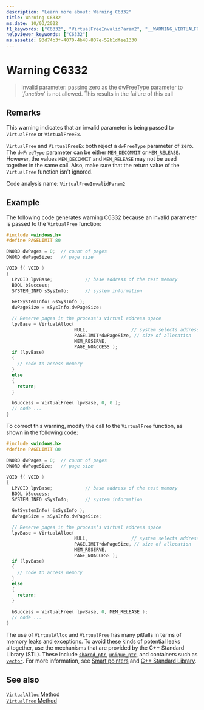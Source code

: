 ```yaml
---
description: "Learn more about: Warning C6332"
title: Warning C6332
ms.date: 10/03/2022
f1_keywords: ["C6332", "VirtualFreeInvalidParam2", "__WARNING_VIRTUALFREEINVALIDPARAM2"]
helpviewer_keywords: ["C6332"]
ms.assetid: 93d74b3f-4070-4b48-807e-52b1dfee1330
---
```

# Warning C6332

> Invalid parameter: passing zero as the dwFreeType parameter to '*function*' is not allowed. This results in the failure of this call

## Remarks

This warning indicates that an invalid parameter is being passed to `VirtualFree` or `VirtualFreeEx`.

`VirtualFree` and `VirtualFreeEx` both reject a `dwFreeType` parameter of zero. The `dwFreeType` parameter can be either `MEM_DECOMMIT` or `MEM_RELEASE`. However, the values `MEM_DECOMMIT` and `MEM_RELEASE` may not be used together in the same call. Also, make sure that the return value of the `VirtualFree` function isn't ignored.

Code analysis name: `VirtualFreeInvalidParam2`

## Example

The following code generates warning C6332 because an invalid parameter is passed to the `VirtualFree` function:

```cpp
#include <windows.h>
#define PAGELIMIT 80

DWORD dwPages = 0;  // count of pages
DWORD dwPageSize;   // page size

VOID f( VOID )
{
  LPVOID lpvBase;            // base address of the test memory
  BOOL bSuccess;
  SYSTEM_INFO sSysInfo;      // system information

  GetSystemInfo( &sSysInfo );
  dwPageSize = sSysInfo.dwPageSize;

  // Reserve pages in the process's virtual address space
  lpvBase = VirtualAlloc(
                         NULL,                // system selects address
                         PAGELIMIT*dwPageSize, // size of allocation
                         MEM_RESERVE,
                         PAGE_NOACCESS );
  if (lpvBase)
  {
    // code to access memory
  }
  else
  {
    return;
  }

  bSuccess = VirtualFree( lpvBase, 0, 0 );
  // code ...
}
```

To correct this warning, modify the call to the `VirtualFree` function, as shown in the following code:

```cpp
#include <windows.h>
#define PAGELIMIT 80

DWORD dwPages = 0;  // count of pages
DWORD dwPageSize;   // page size

VOID f( VOID )
{
  LPVOID lpvBase;            // base address of the test memory
  BOOL bSuccess;
  SYSTEM_INFO sSysInfo;      // system information

  GetSystemInfo( &sSysInfo );
  dwPageSize = sSysInfo.dwPageSize;

  // Reserve pages in the process's virtual address space
  lpvBase = VirtualAlloc(
                         NULL,                // system selects address
                         PAGELIMIT*dwPageSize, // size of allocation
                         MEM_RESERVE,
                         PAGE_NOACCESS );
  if (lpvBase)
  {
    // code to access memory
  }
  else
  {
    return;
  }

  bSuccess = VirtualFree( lpvBase, 0, MEM_RELEASE );
  // code ...
}
```

The use of `VirtualAlloc` and `VirtualFree` has many pitfalls in terms of memory leaks and exceptions. To avoid these kinds of potential leaks altogether, use the mechanisms that are provided by the C++ Standard Library (STL). These include [`shared_ptr`](../standard-library/shared-ptr-class.md), [`unique_ptr`](../standard-library/unique-ptr-class.md), and containers such as [`vector`](../standard-library/vector.md). For more information, see [Smart pointers](../cpp/smart-pointers-modern-cpp.md) and [C++ Standard Library](../standard-library/cpp-standard-library-reference.md).

## See also

[`VirtualAlloc` Method](/dotnet/framework/unmanaged-api/hosting/ihostmemorymanager-virtualalloc-method)\
[`VirtualFree` Method](/dotnet/framework/unmanaged-api/hosting/ihostmemorymanager-virtualfree-method)
